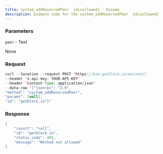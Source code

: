 ```yaml
---
title: system_addReservedPeer  {disallowed} - Kusama
description: Example code for the system_addReservedPeer  {disallowed} json-rpc method. Сomplete guide on how to use system_addReservedPeer  {disallowed} json-rpc in GetBlock.io Web3 documentation.
---
```


### Parameters


`peer` - Text

None

### Request

``` java
curl --location --request POST 'https://ksm.getblock.io/mainnet/' 
--header 'x-api-key: YOUR-API-KEY' 
--header 'Content-Type: application/json' 
--data-raw '{"jsonrpc": "2.0",
"method": "system_addReservedPeer",
"params": [null],
"id": "getblock.io"}'
```

###  Response

``` java
{
    "result": "null",
    "id": "getblock.io",
    "status_code": 405,
    "message": "Method not allowed"
}
```

